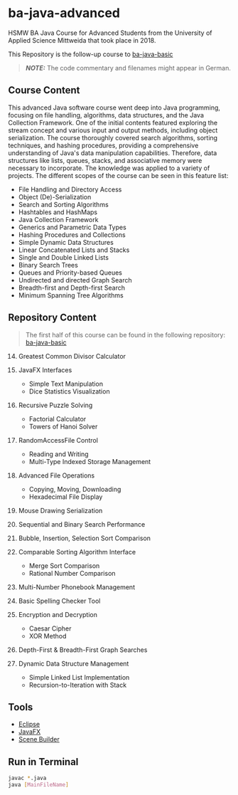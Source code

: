 # ba-java-advanced

HSMW BA Java Course for Advanced Students from the University of Applied Science Mittweida that took place in 2018.

This Repository is the follow-up course to [ba-java-basic](https://github.com/fhildeb/ba-java-basic)

> **_NOTE:_** The code commentary and filenames might appear in German.

## Course Content

This advanced Java software course went deep into Java programming, focusing on file handling, algorithms, data structures, and the Java Collection Framework. One of the initial contents featured exploring the stream concept and various input and output methods, including object serialization. The course thoroughly covered search algorithms, sorting techniques, and hashing procedures, providing a comprehensive understanding of Java's data manipulation capabilities. Therefore, data structures like lists, queues, stacks, and associative memory were necessary to incorporate. The knowledge was applied to a variety of projects. The different scopes of the course can be seen in this feature list:

- File Handling and Directory Access
- Object (De)-Serialization
- Search and Sorting Algorithms
- Hashtables and HashMaps
- Java Collection Framework
- Generics and Parametric Data Types
- Hashing Procedures and Collections
- Simple Dynamic Data Structures
- Linear Concatenated Lists and Stacks
- Single and Double Linked Lists
- Binary Search Trees
- Queues and Priority-based Queues
- Undirected and directed Graph Search
- Breadth-first and Depth-first Search
- Minimum Spanning Tree Algorithms

## Repository Content

> The first half of this course can be found in the following repository: [ba-java-basic](https://github.com/fhildeb/ba-java-basic)

14. Greatest Common Divisor Calculator
15. JavaFX Interfaces

    - Simple Text Manipulation
    - Dice Statistics Visualization

16. Recursive Puzzle Solving

    - Factorial Calculator
    - Towers of Hanoi Solver

17. RandomAccessFile Control

    - Reading and Writing
    - Multi-Type Indexed Storage Management

18. Advanced File Operations

    - Copying, Moving, Downloading
    - Hexadecimal File Display

19. Mouse Drawing Serialization
20. Sequential and Binary Search Performance
21. Bubble, Insertion, Selection Sort Comparison
22. Comparable Sorting Algorithm Interface

    - Merge Sort Comparison
    - Rational Number Comparison

23. Multi-Number Phonebook Management
24. Basic Spelling Checker Tool
25. Encryption and Decryption

    - Caesar Cipher
    - XOR Method

26. Depth-First & Breadth-First Graph Searches
27. Dynamic Data Structure Management

    - Simple Linked List Implementation
    - Recursion-to-Iteration with Stack

## Tools

- [Eclipse](https://www.eclipse.org)
- [JavaFX](https://openjfx.io/)
- [Scene Builder](https://gluonhq.com/products/scene-builder/)

## Run in Terminal

```bash
javac *.java
java [MainFileName]
```
